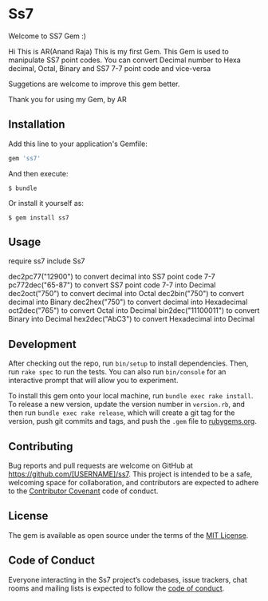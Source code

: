 # Ss7

Welcome to SS7 Gem  :)

Hi This is AR(Anand Raja)
This is my first Gem. This Gem is used to manipulate SS7 point codes.
You can convert Decimal number to Hexa decimal, Octal, Binary and SS7 7-7 point code and vice-versa


Suggetions are welcome to improve this gem better.

Thank you for using my Gem, by AR

## Installation

Add this line to your application's Gemfile:

```ruby
gem 'ss7'
```

And then execute:

    $ bundle

Or install it yourself as:

    $ gem install ss7

## Usage

require ss7
include Ss7

dec2pc77("12900")     to convert decimal into SS7 point code 7-7
pc772dec("65-87")     to convert SS7 point code 7-7	into Decimal
dec2oct("750")	      to convert decimal into Octal
dec2bin("750")        to convert decimal into Binary
dec2hex("750")	      to convert decimal into Hexadecimal
oct2dec("765")	      to convert Octal into Decimal
bin2dec("11100011")	  to convert Binary into Decimal
hex2dec("AbC3")		  to convert Hexadecimal into Decimal

## Development

After checking out the repo, run `bin/setup` to install dependencies. Then, run `rake spec` to run the tests. You can also run `bin/console` for an interactive prompt that will allow you to experiment.

To install this gem onto your local machine, run `bundle exec rake install`. To release a new version, update the version number in `version.rb`, and then run `bundle exec rake release`, which will create a git tag for the version, push git commits and tags, and push the `.gem` file to [rubygems.org](https://rubygems.org).

## Contributing

Bug reports and pull requests are welcome on GitHub at https://github.com/[USERNAME]/ss7. This project is intended to be a safe, welcoming space for collaboration, and contributors are expected to adhere to the [Contributor Covenant](http://contributor-covenant.org) code of conduct.

## License

The gem is available as open source under the terms of the [MIT License](https://opensource.org/licenses/MIT).

## Code of Conduct

Everyone interacting in the Ss7 project’s codebases, issue trackers, chat rooms and mailing lists is expected to follow the [code of conduct](https://github.com/[USERNAME]/ss7/blob/master/CODE_OF_CONDUCT.md).

